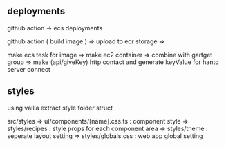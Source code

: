 ## deployments

github action -> ecs deployments

github action ( build image ) => upload to ecr storage =>

make ecs tesk for image => make ec2 container => combine with gartget group => make (api/giveKey) http contact and generate keyValue for hanto server connect

## styles

using vailla extract style folder struct

src/styles
=> ul/components/[name].css.ts : component style
=> styles/recipes : style props for each component area
=> styles/theme : seperate layout setting
=> styles/globals.css : web app global setting
